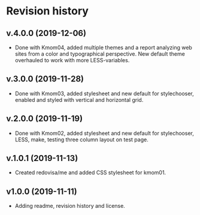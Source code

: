 # Revision history



v.4.0.0 (2019-12-06)
---------------------

* Done with Kmom04, added multiple themes and a report analyzing web sites from a color and typographical perspective. New default theme overhauled to work with more LESS-variables.



v.3.0.0 (2019-11-28)
---------------------

* Done with Kmom03, added stylesheet and new default for stylechooser, enabled and styled with vertical and horizontal grid.



v.2.0.0 (2019-11-19)
---------------------

* Done with Kmom02, added stylesheet and new default for stylechooser, LESS, make, testing three column layout on test page.



v.1.0.1 (2019-11-13)
---------------------

* Created redovisa/me and added CSS stylesheet for kmom01.



v1.0.0 (2019-11-11)
----------------------

* Adding readme, revision history and license.
